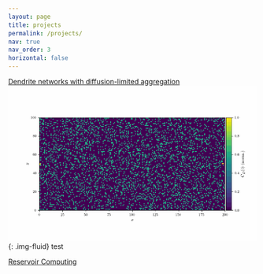 ```yaml
---
layout: page
title: projects
permalink: /projects/
nav: true
nav_order: 3
horizontal: false
---
```


[Dendrite networks with diffusion-limited aggregation](https://github.com/lukasbongartz/dendrite_sim)
![dla_gaussian_ac](/assets/img/dla_gaussian_ac_field.GIF){: .img-fluid}
test

[Reservoir Computing](https://github.com/lukasbongartz/stanford_neuromorphics)
